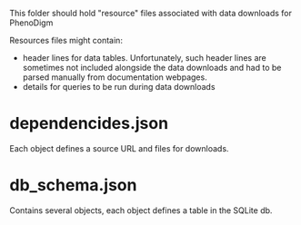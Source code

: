 This folder should hold "resource" files associated with data downloads for PhenoDigm

Resources files might contain:

 - header lines for data tables. Unfortunately, such header lines are sometimes not included alongside the data downloads and had to be parsed manually from documentation webpages.
 - details for queries to be run during data downloads

 
 
 # dependencides.json
 
 Each object defines a source URL and files for downloads.
 
 
 # db_schema.json
 
 Contains several objects, each object defines a table in the SQLite db.